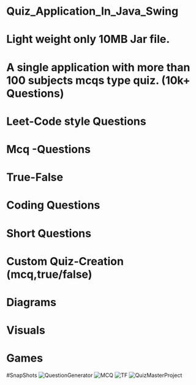 # Quiz_Application_In_Java_Swing
# Light weight only 10MB Jar file.
# A single application with more than 100 subjects mcqs type quiz. (10k+ Questions)
# Leet-Code style Questions
# Mcq -Questions
# True-False
# Coding Questions
# Short Questions
# Custom Quiz-Creation (mcq,true/false)
# Diagrams
# Visuals
# Games

#SnapShots
![QuestionGenerator](https://github.com/user-attachments/assets/1fcbd4ef-c043-4c9a-aae2-48bf98d0757a)
![MCQ](https://github.com/user-attachments/assets/c2430e60-48a9-40c6-b12d-e704ade317d5)
![TF](https://github.com/user-attachments/assets/9e074ebd-545a-47fd-9667-df6fce869d6e)
![QuizMasterProject](https://github.com/user-attachments/assets/5593a260-8ce9-4ac9-8dab-42cc67dfe9c1)


